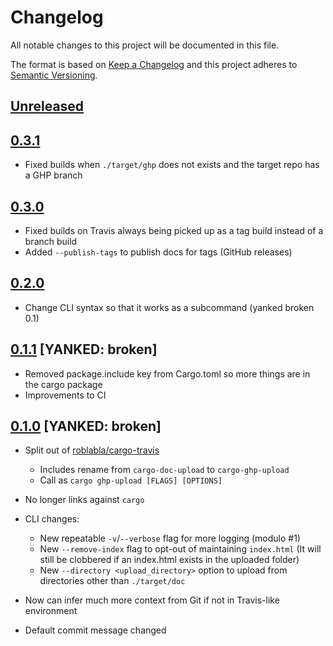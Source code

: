# Changelog
All notable changes to this project will be documented in this file.

The format is based on [Keep a Changelog](http://keepachangelog.com/en/1.0.0/)
and this project adheres to [Semantic Versioning](http://semver.org/spec/v2.0.0.html).

## [Unreleased]

## [0.3.1]

- Fixed builds when `./target/ghp` does not exists and the target repo has a GHP branch

## [0.3.0]

- Fixed builds on Travis always being picked up as a tag build instead of a branch build
- Added `--publish-tags` to publish docs for tags (GitHub releases)

## [0.2.0]

- Change CLI syntax so that it works as a subcommand (yanked broken 0.1)

## [0.1.1] [YANKED: broken]

- Removed package.include key from Cargo.toml so more things are in the cargo package
- Improvements to CI

## [0.1.0] [YANKED: broken]

- Split out of [roblabla/cargo-travis](https://github.com/roblabla/cargo-travis)
  - Includes rename from `cargo-doc-upload` to `cargo-ghp-upload`
  - Call as `cargo ghp-upload [FLAGS] [OPTIONS]`
- No longer links against `cargo`
- CLI changes:
  - New repeatable `-v`/`--verbose` flag for more logging (modulo #1)
  - New `--remove-index` flag to opt-out of maintaining `index.html`
    (It will still be clobbered if an index.html exists in the uploaded folder)
  - New `--directory <upload_directory>` option to upload from directories other than `./target/doc`
- Now can infer much more context from Git if not in Travis-like environment
- Default commit message changed

  [Unreleased]: https://github.com/crate-ci/cargo-ghp-upload/compare/0.3.1...master
  [0.3.1]: https://github.com/crate-ci/cargo-ghp-upload/compare/0.3.0...0.3.1
  [0.3.0]: https://github.com/crate-ci/cargo-ghp-upload/compare/0.2.0...0.3.0
  [0.2.0]: https://github.com/crate-ci/cargo-ghp-upload/compare/0.1.1...0.2.0
  [0.1.1]: https://github.com/crate-ci/cargo-ghp-upload/compare/0.1.0...0.1.1
  [0.1.0]: https://github.com/crate-ci/cargo-ghp-upload/tree/0.1.0
